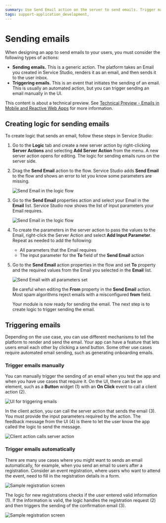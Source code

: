```yaml
---
summary: Use Send Email action on the server to send emails. Trigger manual or automatic sending of emails.
tags: support-application_development,
---
```


# Sending emails

When designing an app to send emails to your users, you must consider the following types of actions:

* **Sending emails.** This is a generic action. The platform takes an Email you created in Service Studio, renders it as an email, and then sends it to the user inbox.
* **Triggering emails.** This is an event that initiates the sending of an email. This is usually an automated action, but you can trigger sending an email manually in the UI.

<div class="info" markdown="1">

This content is about a technical preview. See [Technical Preview - Emails in Mobile and Reactive Web Apps](intro.md) for more information.

</div>

## Creating logic for sending emails

To create logic that sends an email, follow these steps in Service Studio:

1. Go to the **Logic** tab and create a new server action by right-clicking **Server Actions** and selecting **Add Server Action** from the menu. A new server action opens for editing. The logic for sending emails runs on the server side.

1. Drag the **Send Email** action to the flow. Service Studio adds **Send Email** to the flow and shows an error to let you know some parameters are missing.

    ![Send Email in the logic flow](images/logic-send-email-tool-ss.png?width=700)

1. Go to the **Send Email** properties action and select your Email in the **Email** list. Service Studio now shows the list of input parameters your Email requires.

    ![Send Email in the logic flow](images/logic-send-email-select-ss.png?width=410)

1. To create the parameters in the server action to pass the values to the Email, right-click the Server Action and select **Add Input Parameter**. Repeat as needed to add the following:

    * All parameters that the Email requires
    * The input parameter for the **To** field of the **Send Email** action

1. Go to the **Send Email** action properties in the flow and set **To** property and the required values from the Email you selected in the **Email** list.

    ![Send Email with all parameters set](images/logic-send-email-ready-ss.png?width=410)

    <div class="info" markdown="1">

    Be careful when editing the **From** property in the **Send Email** action. Most spam algorithms reject emails with a misconfigured **from** field.

    </div>

    Your module is now ready for sending the email. The next step is to create logic to trigger sending the email.

## Triggering emails

Depending on the use case, you can use different mechanisms to tell the platform to render and send the email. Your app can have a feature that lets users email each other by clicking a send button. Some other use cases require automated email sending, such as generating onboarding emails.

### Trigger emails manually

You can manually trigger the sending of an email when you test the app and when you have use cases that require it. On the UI, there can be an element, such as a **Button** widget (1) with an **On Click** event to call a client action (2).

![UI for triggering emails](images/trigger-email-manually-ui-ss.png?width=700)

In the client action, you can call the server action that sends the email (3). You must provide the input parameters required by the action. The feedback message from the UI (4) is there to let the user know the app called the logic to send the message. 

![Client action calls server action](images/trigger-email-manually-logic-ss.png?width=410)

### Trigger emails automatically

There are many use cases where you might want to sends an email automatically, for example, when you send an email to users after a registration. Consider an event registration, where users who want to attend the event, need to fill in the registration details in a form.

![Sample registration screen](images/sample-screen-ss.png?width=700)

The logic for new registrations checks if the user entered valid information (1). If the information is valid, the logic handles the registration request (2) and then triggers the sending of the confirmation email (3).

![Sample registration screen](images/sample-logic-new-registration-ss.png?width=500)